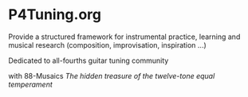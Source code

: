 # P4Tuning.org 

Provide a structured framework for instrumental practice, learning and musical research (composition, improvisation, inspiration ...)

Dedicated to all-fourths guitar tuning community 

with 88-Musaics *The hidden treasure of the twelve-tone equal temperament*




